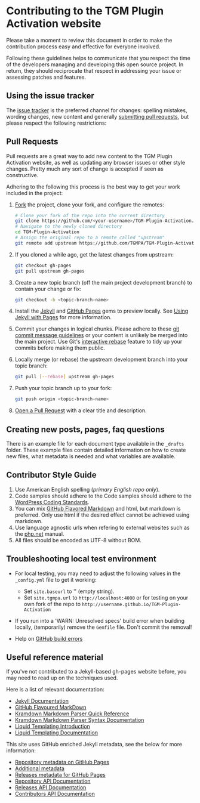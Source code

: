 # Contributing to the TGM Plugin Activation website

Please take a moment to review this document in order to make the contribution process easy and
effective for everyone involved.

Following these guidelines helps to communicate that you respect the time of the developers managing
and developing this open source project. In return, they should reciprocate that respect in addressing
your issue or assessing patches and features.


## Using the issue tracker

The [issue tracker](https://github.com/TGMPA/TGM-Plugin-Activation/issues) is the preferred channel
for changes: spelling mistakes, wording changes, new content and generally [submitting pull requests](#pull-requests),
but please respect the following restrictions:


<a name="pull-requests"></a>
## Pull Requests

Pull requests are a great way to add new content to the TGM Plugin Activation website, as well as updating
any browser issues or other style changes. Pretty much any sort of change is accepted if seen as constructive.

Adhering to the following this process is the best way to get your work included in the project:

1. [Fork](http://help.github.com/fork-a-repo/) the project, clone your fork, and configure the remotes:

   ```bash
   # Clone your fork of the repo into the current directory
   git clone https://github.com/<your-username>/TGM-Plugin-Activation.git
   # Navigate to the newly cloned directory
   cd TGM-Plugin-Activation
   # Assign the original repo to a remote called "upstream"
   git remote add upstream https://github.com/TGMPA/TGM-Plugin-Activation.git
   ```

2. If you cloned a while ago, get the latest changes from upstream:

   ```bash
   git checkout gh-pages
   git pull upstream gh-pages
   ```

3. Create a new topic branch (off the main project development branch) to contain your change or fix:

   ```bash
   git checkout -b <topic-branch-name>
   ```

4. Install the [Jekyll](https://github.com/jekyll/jekyll/) and [GitHub Pages](https://github.com/github/pages-gem)
   gems to preview locally.
   See [Using Jekyll with Pages](https://help.github.com/articles/using-jekyll-with-pages) for more information.

5. Commit your changes in logical chunks. Please adhere to these [git commit
   message guidelines](http://tbaggery.com/2008/04/19/a-note-about-git-commit-messages.html)
   or your content is unlikely be merged into the main project. Use Git's
   [interactive rebase](https://help.github.com/articles/interactive-rebase)
   feature to tidy up your commits before making them public.

6. Locally merge (or rebase) the upstream development branch into your topic branch:

   ```bash
   git pull [--rebase] upstream gh-pages
   ```

7. Push your topic branch up to your fork:

   ```bash
   git push origin <topic-branch-name>
   ```

8. [Open a Pull Request](https://help.github.com/articles/using-pull-requests/)
    with a clear title and description.


## Creating new posts, pages, faq questions

There is an example file for each document type available in the `_drafts` folder. These example
files contain detailed information on how to create new files, what metadata is needed and what
variables are available.


## Contributor Style Guide

1. Use American English spelling (*primary English repo only*).
2. Code samples should adhere to the Code samples should adhere to the
   [WordPress Coding Standards](https://github.com/WordPress-Coding-Standards/WordPress-Coding-Standards/).
3. You can mix [GitHub Flavored Markdown](http://github.github.com/github-flavored-markdown/) and html,
   but markdown is preferred. Only use html if the desired effect cannot be achieved using markdown.
4. Use language agnostic urls when refering to external websites such as the
   [php.net](http://php.net/urlhowto.php) manual.
5. All files should be encoded as UTF-8 without BOM.


## Troubleshooting local test environment

* For local testing, you may need to adjust the following values in the `_config.yml` file to get it working:
   - Set `site.baseurl` to '' (empty string).
   - Set `site.tgmpa.url` to `http://localhost:4000` or for testing on your own fork of the repo
     to `http://username.github.io/TGM-Plugin-Activation`

* If you run into a 'WARN: Unresolved specs' build error when building locally, (temporarily) remove
  the `Gemfile` file. Don't commit the removal!

* Help on [GitHub build errors](https://help.github.com/articles/troubleshooting-github-pages-build-failures)


## Useful reference material

If you've not contributed to a Jekyll-based gh-pages website before, you may need to read up on the techniques used.

Here is a list of relevant documentation:

* [Jekyll Documentation](http://jekyllrb.com/docs/)
* [GitHub Flavoured MarkDown](https://guides.github.com/features/mastering-markdown/)
* [Kramdown Markdown Parser Quick Reference](http://kramdown.gettalong.org/quickref.html)
* [Kramdown Markdown Parser Syntax Documentation](http://kramdown.gettalong.org/syntax.html)
* [Liquid Templating Introduction](https://github.com/Shopify/liquid/wiki/Liquid-for-Designers)
* [Liquid Templating Documentation](https://docs.shopify.com/themes/liquid-documentation/)


This site uses GitHub enriched Jekyll metadata, see the below for more information:

* [Repository metadata on GitHub Pages](https://help.github.com/articles/repository-metadata-on-github-pages/)
* [Additional metadata](https://github.com/blog/1833-github-pages-3)
* [Releases metadata for GitHub Pages](https://github.com/blog/1996-releases-metadata-for-github-pages)
* [Repository API Documentation](https://developer.github.com/v3/repos/)
* [Releases API Documentation](https://developer.github.com/v3/repos/releases/)
* [Contributors API Documentation](https://developer.github.com/v3/repos/#list-contributors)